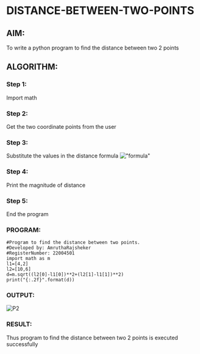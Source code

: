 # DISTANCE-BETWEEN-TWO-POINTS

## AIM:
To write a python program to find the distance between two 2 points
## ALGORITHM:
### Step 1: 
Import math 
### Step 2: 
Get the two coordinate points from the user
### Step 3: 
Substitute the values in the distance formula  !["formula"](/formula.jpg)
### Step 4: 
Print the magnitude of distance
### Step 5: 
End the program
### PROGRAM:
```
#Program to find the distance between two points.
#Developed by: AmruthaRajsheker
#RegisterNumber: 22004501
import math as m
l1=[4,2]
l2=[10,6]
d=m.sqrt((l2[0]-l1[0])**2+(l2[1]-l1[1])**2)
print("{:.2f}".format(d))
```


### OUTPUT:
![P2](https://user-images.githubusercontent.com/119475943/209680986-fcca6d51-1f7d-4e50-a441-585178ce51e7.png)


### RESULT:
Thus program to find the distance between two 2 points is executed successfully
